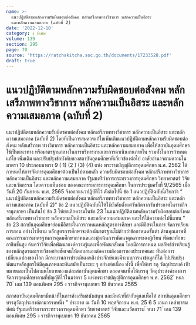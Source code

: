 ```yaml
---
name: >-
  แนวปฏิบัติตามหลักความรับผิดชอบต่อสังคม หลักเสรีภาพทางวิชาการ หลักความเป็นอิสระ
  และหลักความเสมอภาค (ฉบับที่ 2)
date: '2022-12-18'
category: ง พิเศษ
volume: 139
section: 295
page: 70
source: 'https://ratchakitcha.soc.go.th/documents/17233528.pdf'
draft: true
---
```


# แนวปฏิบัติตามหลักความรับผิดชอบต่อสังคม หลักเสรีภาพทางวิชาการ หลักความเป็นอิสระ และหลักความเสมอภาค (ฉบับที่ 2)

แนวปฏิบัติตามหลักความรับผิดชอบต่อสังคม หลักเสรีภาพทางวิชาการ หลักความเป็นอิสระ และหลักความเสมอภาค (ฉบับที่ 2) โดยที่เป็นการสมควรแก้ไขเพิ่มเติมแนวปฏิบัติตามหลักความรับผิดชอบต่อสังคม หลักเสรีภาพ ทางวิชาการ หลักความเป็นอิสระ และหลักความเสมอภาค เพื่อให้สถาบันอุดมศึกษาใช้เป็นแนวทาง หรือมาตรฐานกลางในการบริหารงานและการดาเนินงานภายใน รวมทั้งในการกำหนด แก้ไข เพิ่มเติม และปรับปรุงข้อบังคับของสถาบันอุดมศึกษาที่เกี่ยวข้องต่อไป อาศัยอำนาจตามความในมาตรา 10 ประกอบมาตรา 9 ( 1) (2 ) (3) (4) แห่ง พระราชบัญญัติการอุดมศึกษา พ.ศ. 2562 ได้กาหนดให้การจัดการอุดมศึกษาต้องเป็นไปตามหลัก ความรับผิดชอบต่อสังคม หลักเสรีภาพทางวิชาการ หลักความเป็นอิสระ และหลักความเสมอภาค รัฐมนตรีว่าการกระทรวงการอุดมศึกษา วิทยาศาสตร์ วิจัยและนวัตกรรม โดยความเห็นชอบ ของคณะกรรมการการอุดมศึกษา ในการประชุมครั้งที่ 9/2565 เมื่อวันที่ 20 กันยายน พ.ศ. 2565 จึงออกแนวปฏิบัติไว้ ดังต่อไปนี้ ข้อ 1 แนวปฏิบัติฉบับนี้เรียกว่า “ แนวปฏิบัติตามหลักความรับผิดชอบต่อสังคม หลักเสรีภาพทางวิชาการ หลักความเป็นอิสระ และหลักความเสมอภาค (ฉบับที่ 2)” ข้อ 2 แนวปฏิบัติฉบับนี้ให้ใช้บังคับตั้งแต่วันถัดจากวันประกาศในราชกิจจานุเบกษา เป็นต้นไป ข้อ 3 ให้ยกเลิกความในข้อ 23 ในแนวปฏิบัติตามหลักความรับผิดชอบต่อสังคม หลักเสรีภาพทางวิชาการ หลักความเป็นอิสระ และหลักความเสมอภาค และให้ใช้ความต่อไปนี้แทน “ ข้อ 23 สถาบันอุดมศึกษาย่อมมีอิสระในการกาหนดหลักสูตรการศึกษา และมีอิสระในการ จัดการเรียนการสอน อย่างไรก็ตาม หลักสูตรการศึกษาจะต้องมีมาตรฐานไม่ต่ากว่าข้อกาหนดขั้นต่า ด้านคุณภาพที่คณะกรรมการมาตรฐานการอุดมศึกษากาหนดและมุ่งเน้นการพัฒนาคุณภาพของผู้เรียน พัฒนาทักษะอาชีพชั้นสูง ค้นคว้าวิจัยเพื่อพัฒนาองค์ความรู้และเพื่อพัฒนาสังคม โดยมีการกาหนด ผลลัพธ์กำรเรียนรู้ของหลักสูตรและรายวิชาอย่างชัดเจนให้ตอบสนองต่อความต้องการของประเทศและ ทันต่อการเปลี่ยนแปลงของโลก มีกระบวนการประเมินผลเชิงประจักษ์และมีระบบการนาข้อมูลที่ได้ ไปปรับปรุงพัฒนาหลักสูตรให้มีคุณภาพและทันสมัยเป็นระยะ ๆ อย่างต่อเนื่อง ทั้งนี้ เพื่อให้บร รลุ วัตถุประสงค์ เป้าหมายและเป็นไปตามนโยบายของแต่ละสถาบันอุดมศึกษา ตลอดจนเพื่อให้บรรลุ วัตถุประสงค์ของการจัดการอุดมศึกษาตามที่บัญญัติไว้ในมาตรา 5 แห่งพระราชบัญญัติการอุดมศึกษา พ.ศ. 2562 ้ หนา 70 ่ เลม 139 ตอนพิเศษ 295 ง ราชกิจจานุเบกษา 19 ธันวาคม 2565

สภาสถาบันอุดมศึกษามีหน้าที่ในการส่งเสริมสนับสนุน และมีหน้าที่กำกับดูแลเพื่อให้ สถาบันอุดมศึกษาบรรลุวัตถุประสงค์ตามวรรคหนึ่ง ” ประกาศ ณ วันที่ 10 พฤศจิกายน พ.ศ. 25 6 5 เอนก เหล่าธรรมทัศน์ รัฐมนตรีว่าการกระทรวงการอุดมศึกษา วิทยาศาสตร์ วิจัยและนวัตกรรม ้ หนา 71 ่ เลม 139 ตอนพิเศษ 295 ง ราชกิจจานุเบกษา 19 ธันวาคม 2565
